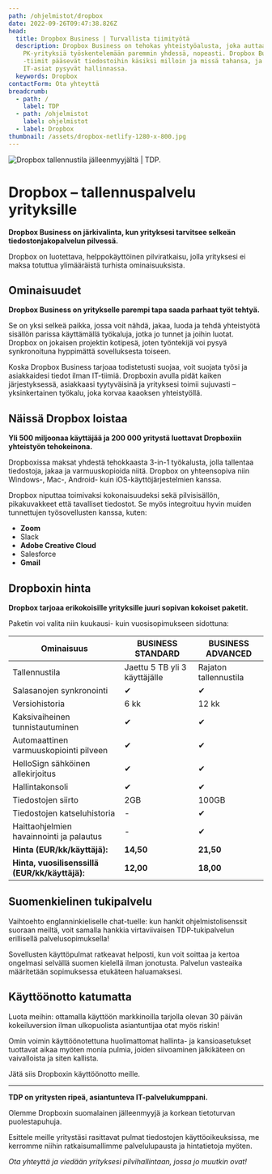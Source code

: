 ```yaml
---
path: /ohjelmistot/dropbox
date: 2022-09-26T09:47:38.826Z
head:
  title: Dropbox Business | Turvallista tiimityötä
  description: Dropbox Business on tehokas yhteistyöalusta, joka auttaa
    PK-yrityksiä työskentelemään paremmin yhdessä, nopeasti. Dropbox Business
    -tiimit pääsevät tiedostoihin käsiksi milloin ja missä tahansa, ja samalla
    IT-asiat pysyvät hallinnassa.
  keywords: Dropbox
contactForm: Ota yhteyttä
breadcrumb:
  - path: /
    label: TDP
  - path: /ohjelmistot
    label: ohjelmistot
  - label: Dropbox
thumbnail: /assets/dropbox-netlify-1280-x-800.jpg
---
```

![Dropbox tallennustila jälleenmyyjältä | TDP.](/assets/dropbox-netlify-1280-x-800.jpg)

# Dropbox – tallennuspalvelu yrityksille

**Dropbox Business on järkivalinta, kun yrityksesi tarvitsee selkeän tiedostonjakopalvelun pilvessä.** 

Dropbox on luotettava, helppokäyttöinen pilviratkaisu,  jolla yrityksesi ei maksa totuttua ylimääräistä turhista ominaisuuksista. 

## O﻿minaisuudet

**Dropbox Business on yritykselle parempi tapa saada parhaat työt tehtyä.** 

Se on yksi selkeä paikka, jossa voit nähdä, jakaa, luoda ja tehdä yhteistyötä sisällön parissa käyttämällä työkaluja, jotka jo tunnet ja joihin luotat. Dropbox on jokaisen projektin kotipesä, joten työntekijä voi pysyä synkronoituna hyppimättä sovelluksesta toiseen.  

Koska Dropbox Business tarjoaa todistetusti suojaa, voit suojata työsi ja asiakkaidesi tiedot ilman IT-tiimiä. Dropboxin avulla pidät kaiken järjestyksessä, asiakkaasi tyytyväisinä ja yrityksesi toimii sujuvasti – yksinkertainen työkalu, joka korvaa kaaoksen yhteistyöllä. 

## Näissä Dropbox loistaa

**Yli 500 miljoonaa käyttäjää ja 200 000 yritystä luottavat Dropboxiin yhteistyön tehokeinona.** 

Dropboxissa maksat yhdestä tehokkaasta 3-in-1 työkalusta, jolla tallentaa tiedostoja, jakaa ja varmuuskopioida niitä. Dropbox on yhteensopiva niin Windows-, Mac-, Android- kuin iOS-käyttöjärjestelmien kanssa.

Dropbox niputtaa toimivaksi kokonaisuudeksi sekä pilvisisällön, pikakuvakkeet että tavalliset tiedostot. Se myös integroituu hyvin muiden tunnettujen työsovellusten kanssa, kuten:

* **Zoom**
* Slack
* **Adobe Creative Cloud**
* Salesforce
* **Gmail**

## Dropboxin hinta

**Dropbox tarjoaa erikokoisille yrityksille juuri sopivan kokoiset paketit.** 

Paketin voi valita niin kuukausi- kuin vuosisopimukseen sidottuna:

| Ominaisuus                                     | BUSINESS STANDARD             | BUSINESS ADVANCED     |
| ---------------------------------------------- | ----------------------------- | --------------------- |
| Tallennustila                                  | Jaettu 5 TB yli 3 käyttäjälle | Rajaton tallennustila |
| Salasanojen synkronointi                       | ✔                             | ✔                     |
| Versiohistoria                                 | 6 kk                          | 12 kk                 |
| Kaksivaiheinen tunnistautuminen                | ✔                             | ✔                     |
| Automaattinen varmuuskopiointi pilveen         | ✔                             | ✔                     |
| HelloSign sähköinen allekirjoitus              | ✔                             | ✔                     |
| Hallintakonsoli                                | ✔                             | ✔                     |
| Tiedostojen siirto                             | 2GB                           | 100GB                 |
| Tiedostojen katseluhistoria                    | \-                            | ✔                     |
| Haittaohjelmien havainnointi ja palautus       | \-                            | ✔                     |
| **Hinta (EUR/kk/käyttäjä):**                   | **14,50**                     | **21,50**             |
| **Hinta, vuosilisenssillä (EUR/kk/käyttäjä):** | **12,00**                     | **18,00**             |

## Suomenkielinen tukipalvelu

Vaihtoehto englanninkieliselle chat-tuelle: kun hankit ohjelmistolisenssit suoraan meiltä, voit samalla hankkia virtaviivaisen TDP-tukipalvelun erillisellä palvelusopimuksella! 

Sovellusten käyttöpulmat ratkeavat helposti, kun voit soittaa ja kertoa ongelmasi selvällä suomen kielellä ilman jonotusta. Palvelun vasteaika määritetään sopimuksessa etukäteen haluamaksesi.

## Käyttöönotto katumatta

Luota meihin: ottamalla käyttöön markkinoilla tarjolla olevan 30 päivän kokeiluversion ilman ulkopuolista asiantuntijaa otat myös riskin! 

Omin voimin käyttöönotettuna huolimattomat hallinta- ja kansioasetukset tuottavat aikaa myöten monia pulmia, joiden siivoaminen jälkikäteen on vaivalloista ja siten kallista.

Jätä siis Dropboxin käyttöönotto meille.

- - -

**TDP on yritysten ripeä, asiantunteva IT-palvelukumppani.** 

Olemme Dropboxin suomalainen jälleenmyyjä ja korkean tietoturvan puolestapuhuja.

Esittele meille yritystäsi rasittavat pulmat tiedostojen käyttöoikeuksissa, me kerromme niihin ratkaisumallimme palvelulupausta ja hintatietoja myöten.

*Ota yhteyttä ja viedään yrityksesi pilvihallintaan, jossa jo muutkin ovat!*